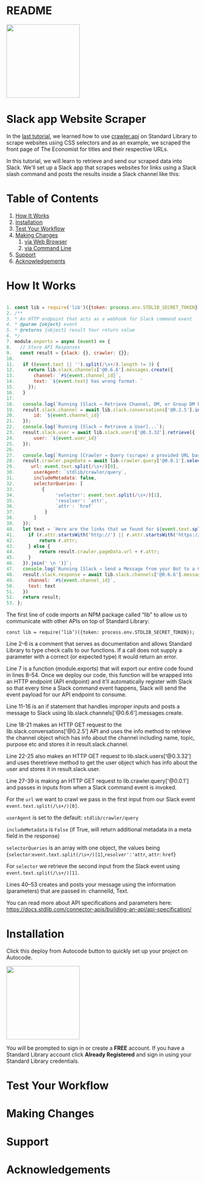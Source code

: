 # README
[<img src="https://deploy.stdlib.com/static/images/deploy.svg?" width="192">](https://deploy.stdlib.com/)

# Slack app Website Scraper 

In the [last tutorial](https://github.com/JanethL/WebScraper), we learned how to use [crawler.api](https://stdlib.com/@crawler/lib/query) on Standard Library to scrape websites using CSS selectors and as an example, we scraped the front page of The Economist for titles and their respective URLs. 

In this tutorial, we will learn to retrieve and send our scraped data into Slack. We'll set up a Slack app that scrapes websites for links using a Slack slash command and posts the results inside a Slack channel like this:

# Table of Contents

1. [How It Works](#how-it-works)
1. [Installation](#installation)
1. [Test Your Workflow](#test-your-workflow)
1. [Making Changes](#making-changes)
   1. [via Web Browser](#via-web-browser)
   1. [via Command Line](#via-command-line)
1. [Support](#support)
1. [Acknowledgements](#acknowledgements)

# How It Works

``` javascript 

1. const lib = require('lib')({token: process.env.STDLIB_SECRET_TOKEN});
2. /**
3. * An HTTP endpoint that acts as a webhook for Slack command event
4. * @param {object} event
5. * @returns {object} result Your return value
6. */
7. module.exports = async (event) => {
8.   // Store API Responses
9.   const result = {slack: {}, crawler: {}};
10.   
11.   if ((event.text || '').split(/\s+/).length != 3) {
12.     return lib.slack.channels['@0.6.6'].messages.create({
13.       channel: `#${event.channel_id}`,
14.       text: `${event.text} has wrong format. `
15.     });
16.   }
17.  
18.   console.log(`Running [Slack → Retrieve Channel, DM, or Group DM by id]...`);
19.   result.slack.channel = await lib.slack.conversations['@0.2.5'].info({
20.       id: `${event.channel_id}`
21.   });
22.   console.log(`Running [Slack → Retrieve a User]...`);
23.   result.slack.user = await lib.slack.users['@0.3.32'].retrieve({
24.       user: `${event.user_id}`
25.   });
26.   
27.   console.log(`Running [Crawler → Query (scrape) a provided URL based on CSS selectors]...`);
28.   result.crawler.pageData = await lib.crawler.query['@0.0.1'].selectors({
29.      url: event.text.split(/\s+/)[0],
30.       userAgent: `stdlib/crawler/query`,
31.       includeMetadata: false,
32.       selectorQueries: [
33.          {
34.               'selector': event.text.split(/\s+/)[1],
35.               'resolver': `attr`,
36.               `attr`: `href`
37.           }
38.       ]
39.   });
40.   let text = `Here are the links that we found for ${event.text.split(/\s+/)[0]}\n \n ${result.crawler.pageData.queryResults[0].map((r) => {
41.     if (r.attr.startsWith('http://') || r.attr.startsWith('https://') || r.attr.startsWith('//')) {
42.         return r.attr;
43.     } else {
44.         return result.crawler.pageData.url + r.attr;
45.     }
46.   }).join(' \n ')}`;
47.   console.log(`Running [Slack → Send a Message from your Bot to a Channel]...`);
48.   result.slack.response = await lib.slack.channels['@0.6.6'].messages.create({
49.     channel: `#${event.channel_id}`,
50.     text: text
51.   })
52.   return result;
53. };


``` 
The first line of code imports an NPM package called “lib” to allow us to communicate with other APIs on top of Standard Library:

`const lib = require(‘lib’)({token: process.env.STDLIB_SECRET_TOKEN});` 

Line 2–6 is a comment that serves as documentation and allows Standard Library to type check calls to our functions. If a call does not supply a parameter with a correct (or expected type) it would return an error.

Line 7 is a function (module.exports) that will export our entire code found in lines 8–54. Once we deploy our code, this function will be wrapped into an HTTP endpoint (API endpoint) and it’ll automatically register with Slack so that every time a Slack command event happens, Slack will send the event payload for our API endpoint to consume.

Line 11-16 is an if statement that handles improper inputs and posts a message to Slack using 
lib.slack.channels['@0.6.6'].messages.create. 

Line 18-21 makes an HTTP GET request to the lib.slack.conversations[‘@0.2.5’] API and uses the info method to retrieve the channel object which has info about the channel including name, topic, purpose etc and stores it in result.slack.channel.

Line 22-25 also makes an HTTP GET request to lib.slack.users[‘@0.3.32’] and uses theretrieve method to get the user object which has info about the user and stores it in result.slack.user.

Line 27-39 is making an HTTP GET request to lib.crawler.query['@0.0.1'] and passes in inputs from when a Slack command event is invoked.

For the `url` we want to crawl we pass in the first input from our Slack event `event.text.split(/\s+/)[0]`.

`userAgent` is set to the default: `stdlib/crawler/query` 

`includeMetadata` is `False` (if True, will return additional metadata in a meta field in the response)

`selectorQueries` is an array with one object, the values being {`selector`:`event.text.split(/\s+/)[1]`,`resolver':'attr`, `attr`: `href`}

For `selector` we retrieve the second input from the Slack event using `event.text.split(/\s+/)[1]`.  

Lines 40–53 creates and posts your message using the information (parameters) that are passed in: channelId, Text.

You can read more about API specifications and parameters here: https://docs.stdlib.com/connector-apis/building-an-api/api-specification/

# Installation

Click this deploy from Autocode button to quickly set up your project on Autocode.

[<img src="https://deploy.stdlib.com/static/images/deploy.svg?" width="192">](https://deploy.stdlib.com/)

You will be prompted to sign in or create a **FREE** account. If you have a Standard Library account click **Already Registered** and sign in using your Standard Library credentials.

# Test Your Workflow
# Making Changes
# Support
# Acknowledgements
